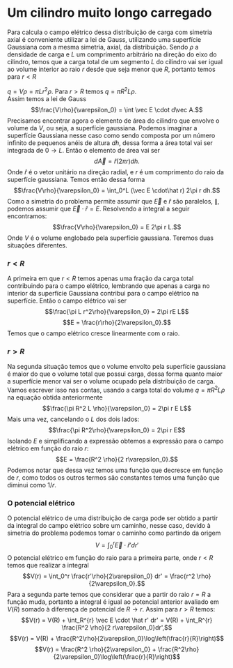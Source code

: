 # Um cilindro muito longo carregado

Para calcula o campo elétrico dessa distribuição de carga com simetria axial é conveniente utilizar a lei de Gauss, utilizando uma superfície Gaussiana com a mesma simetria, axial, da distribuição. 
Sendo $\rho$ a densidade de carga e $L$ um comprimento arbitrário na direção do eixo do cilindro, temos que a carga total de um segmento $L$ do cilindro vai ser igual ao volume interior ao raio $r$  desde que seja menor que $R$, portanto temos para $r<R$ 

$q = V\rho = \pi L r^2\rho$. 
Para $r > R$ temos $q = \pi R^2 L\rho$.  
Assim temos a lei de Gauss $$\frac{V\rho}{\varepsilon_0} = \int \vec E \cdot d\vec A.$$ Precisamos encontrar agora o elemento de área do cilindro que envolve o volume da $V$, ou seja, a superfície gaussiana. Podemos imaginar a superfície Gaussiana nesse caso como sendo composta por um número infinito de pequenos anéis de altura $dh$, dessa forma a área total vai ser integrada de $0\rightarrow L$. Então o elemento de área vai ser $$d\vec A = \hat r (2 \pi r)dh.$$ Onde $\hat r$ é o vetor unitário na direção radial, e $r$ é um comprimento do raio da superfície gaussiana. Temos então dessa forma 
$$\frac{V\rho}{\varepsilon_0} = \int_0^L (\vec E \cdot\hat r) 2\pi r dh.$$
Como a simetria do problema permite assumir que $\vec E$ e $\hat  r$ são paralelos, $\parallel$, podemos assumir que $\vec E \cdot \hat r = E$. Resolvendo a integral a seguir encontramos: $$\frac{V\rho}{\varepsilon_0} = E 2\pi r L.$$ Onde $V$ é o volume englobado pela superfície gaussiana. Teremos duas situações diferentes. 
### $r < R$
A primeira em que $r < R$ temos apenas uma fração da carga total contribuindo para o campo elétrico, lembrando que apenas a carga no interior da superfície Gaussiana contribui para o campo elétrico na superfície. Então o campo elétrico vai ser 
$$\frac{\pi L r^2\rho}{\varepsilon_0} = 2\pi rE L$$$$E = \frac{r\rho}{2\varepsilon_0}.$$Temos que o campo elétrico cresce linearmente com o raio. 
### $r > R$
Na segunda situação temos que o volume envolto pela superfície gaussiana é maior do que o volume total que possui carga, dessa forma quanto maior a superfície menor vai ser o volume ocupado pela distribuição de carga. Vamos escrever isso nas contas, usando a carga total do volume $q = \pi R^2 L \rho$ na equação obtida anteriormente $$\frac{\pi R^2 L \rho}{\varepsilon_0} = 2\pi r E L$$ Mais uma vez, cancelando o $L$ dos dois lados: $$\frac{\pi R^2\rho}{\varepsilon_0} = 2\pi r E$$ Isolando $E$ e simplificando a expressão obtemos a expressão para o campo elétrico em função do raio $r$:
$$E = \frac{R^2 \rho}{2 r\varepsilon_0}.$$
Podemos notar que dessa vez temos uma função que decresce em função de $r$, como todos os outros termos são constantes temos uma função que diminui como $1/r$.
### O potencial elétrico 
O potencial elétrico de uma distribuição de carga pode ser obtido a partir da integral do campo elétrico sobre um caminho, nesse caso, devido à simetria do problema podemos tomar o caminho como partindo da origem $$V = \int_0^r \vec E\cdot\hat r'dr'$$
O potencial elétrico em função do raio para a primeira parte, onde $r < R$ temos que realizar a integral $$V(r) = \int_0^r \frac{r'\rho}{2\varepsilon_0} dr' = \frac{r^2 \rho}{2\varepsilon_0}.$$Para a segunda parte temos que considerar que a partir do raio $r=R$ a função muda, portanto a integral é igual ao potencial anterior avaliado em $V(R)$ somado à diferença de potencial de $R \rightarrow r$. Assim para $r > R$ temos: $$V(r) = V(R) + \int_R^{r} \vec E \cdot \hat r' dr' = V(R) + \int_R^{r} \frac{R^2 \rho}{2 r\varepsilon_0}dr',$$
$$V(r) = V(R) + \frac{R^2\rho}{2\varepsilon_0}\log\left(\frac{r}{R}\right)$$
$$V(r) = \frac{R^2 \rho}{2\varepsilon_0} + \frac{R^2\rho}{2\varepsilon_0}\log\left(\frac{r}{R}\right)$$
